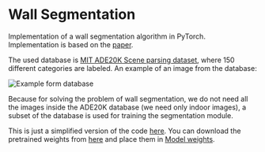 # Wall Segmentation

Implementation of a wall segmentation algorithm in PyTorch. Implementation is based on the [paper](https://arxiv.org/abs/1612.01105).<br/> 

The used database is [MIT ADE20K Scene parsing dataset](http://sceneparsing.csail.mit.edu/), where 150 different categories are labeled.
An example of an image from the database:<br/> 

![Example form database](./readme_supplementary/Examples_from_database.png)

Because for solving the problem of wall segmentation, we do not need all the images inside the ADE20K database
(we need only indoor images), a subset of the database is used for training the segmentation module.

This is just a simplified version of the code [here](https://github.com/bjekic/WallSegmentation).
You can download the pretrained weights from [here](https://drive.google.com/drive/folders/1CmY8nunLORWvx9VT51ZUgI9E3zC6i0-b?usp=sharing) and place them in [Model weights](https://github.com/kurav/WallSegmentation/tree/main/Model_weights).
